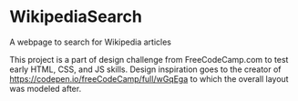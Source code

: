 # WikipediaSearch
A webpage to search for Wikipedia articles

This project is a part of design challenge from FreeCodeCamp.com to test early HTML, CSS, and JS skills.
Design inspiration goes to the creator of https://codepen.io/freeCodeCamp/full/wGqEga to which the overall layout was modeled after.
